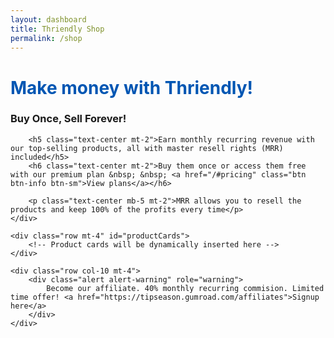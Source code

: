 ```yaml
---
layout: dashboard
title: Thriendly Shop
permalink: /shop
---
```


<style>
    .card-hover:hover {
        transform: translateY(-5px);
        box-shadow: 0 4px 15px rgba(0, 0, 0, 0.1);
        transition: all 0.3s ease;
    }

    .card-img-top {
        height: 200px;
        object-fit: cover;
    }

    .card-title {
        font-weight: bold;
        margin-bottom: 0.5rem;
    }

    .card-text {
        font-size: 0.9rem;
        color: #6c757d;
    }

    .btn-primary {
        background-color: #0056b3;
        border-color: #0056b3;
    }

    .btn-primary:hover {
        background-color: #004085;
        border-color: #004085;
    }

    .price {
        font-size: 1.25rem;
        font-weight: bold;
        color: #28a745;
    }

    .premium-tag {
        background-color: #ffc107;
        color: #000;
        padding: 0.25rem 0.5rem;
        border-radius: 0.25rem;
        font-size: 0.8rem;
        font-weight: bold;
        margin-left: 0.5rem;
    }

    .main-title {
        color: #0056b3;
        font-weight: bold;
    }

    .subtitle {
        color: #6c757d;
        font-size: 1.2rem;
        margin-bottom: 2rem;
    }
</style>

<div id="content" class="container mt-5">
    <div class="row mt-4">
        <h1 class="text-center main-title mb-3">Make money with Thriendly!</h1>
        <h3 class="text-center">Buy Once, Sell Forever!</h3>
        
        <h5 class="text-center mt-2">Earn monthly recurring revenue with our top-selling products, all with master resell rights (MRR) included</h5>
        <h6 class="text-center mt-2">Buy them once or access them free with our premium plan &nbsp; &nbsp; <a href="/#pricing" class="btn btn-info btn-sm">View plans</a></h6>

        <p class="text-center mb-5 mt-2">MRR allows you to resell the products and keep 100% of the profits every time</p>
    </div>

    <div class="row mt-4" id="productCards">
        <!-- Product cards will be dynamically inserted here -->
    </div>

    <div class="row col-10 mt-4">
        <div class="alert alert-warning" role="warning">
            Become our affiliate. 40% monthly recurring commision. Limited time offer! <a href="https://tipseason.gumroad.com/affiliates">Signup here</a>
        </div>
    </div>
</div>

<!-- jQuery and Bootstrap Bundle (includes Popper) -->
<script src="https://code.jquery.com/jquery-3.6.0.min.js"></script>
<script src="https://cdn.jsdelivr.net/npm/bootstrap@5.1.3/dist/js/bootstrap.bundle.min.js"></script>

<script>
    // Define the JSON data for products
    const products = [
        {
            title: "7500+ ChatGPT prompts for social media, MRR rights",
            description: "7500+ AI prompts for social media marketing with MRR rights | instagram | threads | tiktok | twitter | facebook | linkedin | pinterest, snapchat,Gemini",
            image: "https://public-files.gumroad.com/ptkppn93jr1spq8q28hvuy1li95j",
            link: "https://tipseason.gumroad.com/l/social-media-chatgpt",
            price: 8.99
        },
        {
            title: "2000+ AI Tools database with MRR rights",
            description: "2000+ AI Tools list (MRR) | Passive income tools resell ideas | Side project tool database | Easy to use tools list | Free, paid",
            image: "https://i.etsystatic.com/41329643/r/il/ea6c27/5812159862/il_1588xN.5812159862_gnxa.jpg",
            link: "https://tipseason.etsy.com/listing/1771099853",
            price: 9.99
        }
    ];

    // Function to create a card for each product
    function createProductCard(product) {
        return `
                <div class="col-md-6 col-lg-4 mb-4">
                    <div class="card h-100 card-hover">
                        <img src="${product.image}" class="card-img-top" alt="${product.title}">
                        <div class="card-body">
                            <h5 class="card-title">${product.title}</h5>
                            <p class="card-text">${product.description}</p>
                            <div class="d-flex justify-content-between align-items-center mt-3">
                                <span class="price">$${product.price.toFixed(2)}</span>
                                <span class="premium-tag">Free with Premium Plan</span>
                            </div>
                        </div>
                        <div class="card-footer bg-white border-top-0">
                            <a href="${product.link}" class="btn btn-primary btn-block">Buy Now</a>
                        </div>
                    </div>
                </div>
            `;
    }

    // Function to load and display product cards
    function loadProductCards() {
        const cardContainer = $('#productCards');
        products.forEach((product) => {
            cardContainer.append(createProductCard(product));
        });
    }

    // Load cards when the document is ready
    $(document).ready(function () {
        loadProductCards();
    });
</script>